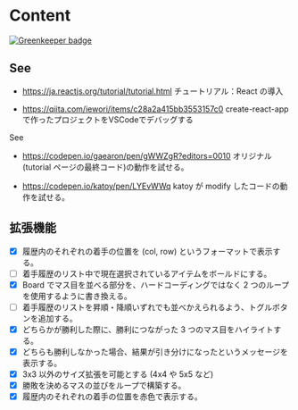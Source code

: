 # Content

[![Greenkeeper badge](https://badges.greenkeeper.io/katoy/react_tutorial.svg)](https://greenkeeper.io/)

## See

- <https://ja.reactjs.org/tutorial/tutorial.html>
  チュートリアル：React の導入

- <https://qiita.com/iewori/items/c28a2a415bb3553157c0>
  create-react-appで作ったプロジェクトをVSCodeでデバッグする

See 
- <https://codepen.io/gaearon/pen/gWWZgR?editors=0010>
  オリジナル (tutorial ページの最終コード)の動作を試せる。

- <https://codepen.io/katoy/pen/LYEvWWq>
  katoy が modify したコードの動作を試せる。

## 拡張機能

- [x] 履歴内のそれぞれの着手の位置を (col, row) というフォーマットで表示する。
- [ ] 着手履歴のリスト中で現在選択されているアイテムをボールドにする。
- [x] Board でマス目を並べる部分を、ハードコーディングではなく 2 つのループを使用するように書き換える。
- [ ] 着手履歴のリストを昇順・降順いずれでも並べかえられるよう、トグルボタンを追加する。
- [x] どちらかが勝利した際に、勝利につながった 3 つのマス目をハイライトする。
- [x] どちらも勝利しなかった場合、結果が引き分けになったというメッセージを表示する。
- [x] 3x3 以外のサイズ拡張を可能とする (4x4 や 5x5 など)
- [x] 勝敗を決めるマスの並びをループで構築する。
- [x] 履歴内のそれぞれの着手の位置を赤色で表示する。
